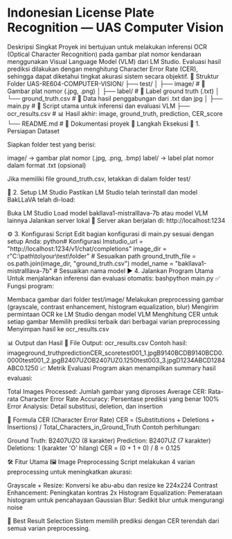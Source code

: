 # Indonesian License Plate Recognition — UAS Computer Vision

 Deskripsi Singkat
Proyek ini bertujuan untuk melakukan inferensi OCR (Optical Character Recognition) pada gambar plat nomor kendaraan menggunakan Visual Language Model (VLM) dari LM Studio.
Evaluasi hasil prediksi dilakukan dengan menghitung Character Error Rate (CER), sehingga dapat diketahui tingkat akurasi sistem secara objektif.
📁 Struktur Folder
UAS-RE604-COMPUTER-VISION/
├── test/
│   ├── image/           # 📸 Gambar plat nomor (.jpg, .png)
│   ├── label/           # 📝 Label ground truth (.txt)
│   └── ground_truth.csv # 📄 Data hasil penggabungan dari .txt dan jpg
│
├── main.py              # 🚀 Script utama untuk inferensi dan evaluasi VLM
├── ocr_results.csv      # 📊 Hasil akhir: image, ground_truth, prediction, CER_score
└── README.md            # 📖 Dokumentasi proyek
🚀 Langkah Eksekusi
🧾 1. Persiapan Dataset

Siapkan folder test yang berisi:

image/ → gambar plat nomor (.jpg, .png, .bmp)
label/ → label plat nomor dalam format .txt (opsional)


Jika memiliki file ground_truth.csv, letakkan di dalam folder test/

🤖 2. Setup LM Studio
Pastikan LM Studio telah terinstall dan model BakLLaVA telah di-load:

Buka LM Studio
Load model bakllava1-mistralllava-7b atau model VLM lainnya
Jalankan server lokal
📡 Server akan berjalan di: http://localhost:1234

⚙️ 3. Konfigurasi Script
Edit bagian konfigurasi di main.py sesuai dengan setup Anda:
python# Konfigurasi
lmstudio_url = "http://localhost:1234/v1/chat/completions"
image_dir = r"C:\path\to\your\test\folder"  # Sesuaikan path
ground_truth_file = os.path.join(image_dir, "ground_truth.csv")
model_name = "bakllava1-mistralllava-7b"  # Sesuaikan nama model
▶️ 4. Jalankan Program Utama
Untuk menjalankan inferensi dan evaluasi otomatis:
bashpython main.py
✅ Fungsi program:

Membaca gambar dari folder test/image/
Melakukan preprocessing gambar (grayscale, contrast enhancement, histogram equalization, blur)
Mengirim permintaan OCR ke LM Studio dengan model VLM
Menghitung CER untuk setiap gambar
Memilih prediksi terbaik dari berbagai varian preprocessing
Menyimpan hasil ke ocr_results.csv

📊 Output dan Hasil
📄 File Output: ocr_results.csv
Contoh hasil:
imageground_truthpredictionCER_scoretest001_1.jpgB9140BCDB9140BCD0.0000test001_2.jpgB2407UZOB2407UZ0.1250test003_3.jpgD1234ABCD1284ABC0.1250
📈 Metrik Evaluasi
Program akan menampilkan summary hasil evaluasi:

Total Images Processed: Jumlah gambar yang diproses
Average CER: Rata-rata Character Error Rate
Accuracy: Persentase prediksi yang benar 100%
Error Analysis: Detail substitusi, deletion, dan insertion

🧮 Formula CER (Character Error Rate)
CER = (Substitutions + Deletions + Insertions) / Total_Characters_in_Ground_Truth
Contoh perhitungan:

Ground Truth: B2407UZO (8 karakter)
Prediction: B2407UZ (7 karakter)
Deletions: 1 (karakter 'O' hilang)
CER = (0 + 1 + 0) / 8 = 0.125

🛠️ Fitur Utama
🖼️ Image Preprocessing
Script melakukan 4 varian preprocessing untuk meningkatkan akurasi:

Grayscale + Resize: Konversi ke abu-abu dan resize ke 224x224
Contrast Enhancement: Peningkatan kontras 2x
Histogram Equalization: Pemerataan histogram untuk pencahayaan
Gaussian Blur: Sedikit blur untuk mengurangi noise

🎯 Best Result Selection
Sistem memilih prediksi dengan CER terendah dari semua varian preprocessing.
